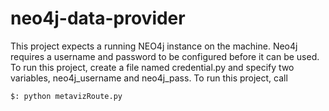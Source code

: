 # neo4j-data-provider

This project expects a running NEO4j instance on the machine.  Neo4j requires a username and password to be configured before it can be used.  To run this project, create a file named credential.py and specify two variables, neo4j_username and neo4j_pass.  To run this project, call 

`$: python metavizRoute.py`
